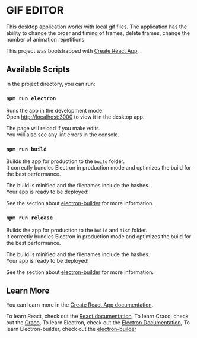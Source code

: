 # GIF EDITOR

This desktop application works with local gif files. The application has the ability to change the order and timing of frames, delete frames, change the number of animation repetitions


This project was bootstrapped with [Create React App](https://github.com/facebook/create-react-app), .

## Available Scripts

In the project directory, you can run:

### `npm run electron`

Runs the app in the development mode.\
Open [http://localhost:3000](http://localhost:3000) to view it in the desktop app.

The page will reload if you make edits.\
You will also see any lint errors in the console.

### `npm run build`

Builds the app for production to the `build` folder.\
It correctly bundles Electron in production mode and optimizes the build for the best performance.

The build is minified and the filenames include the hashes.\
Your app is ready to be deployed!

See the section about [electron-builder](https://www.electron.build/) for more information.

### `npm run release`

Builds the app for production to the `build` and `dist` folder.\
It correctly bundles Electron in production mode and optimizes the build for the best performance.

The build is minified and the filenames include the hashes.\
Your app is ready to be deployed!

See the section about [electron-builder](https://www.electron.build/) for more information.

## Learn More

You can learn more in the [Create React App documentation](https://facebook.github.io/create-react-app/docs/getting-started).

To learn React, check out the [React documentation](https://reactjs.org/),
To learn Craco, check out the [Craco](https://github.com/gsoft-inc/craco),
To learn Electron, check out the [Electron Documentation](https://www.electronjs.org/docs),
To learn Electron-builder, check out the [electron-builder](https://www.electron.build/)

